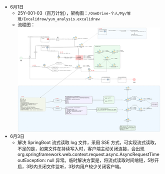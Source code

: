 + 6月1日
	+ 25Y-001-03（百万计划），架构图：`/OneDrive-个人/My/管理/Excalidraw/yun_analysis.excalidraw` 
	+ 流程图：![](images/Untitled-2025-04-09-1002.png) 
+ 6月3日
	+ 解决 SpringBoot 流式读取 log 文件，采用 SSE 方式，可实现流式读取，不足的是，如果文件在持续写入时，客户端主动关闭连接，会出现 org.springframework.web.context.request.async.AsyncRequestTimeoutException: null 异常。临时解决方案是，将流式读取时间缩短，5秒开启，3秒内关闭文件监听，3秒内用户较少关闭客户端。